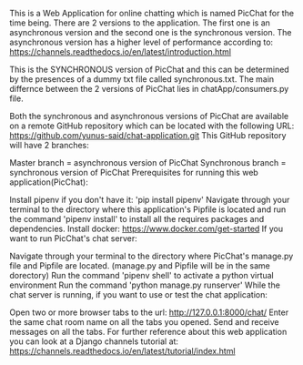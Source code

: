 This is a Web Application for online chatting which is named PicChat for the time being. There are 2 versions to the application. The first one is an asynchronous version and the second one is the synchronous version. The asynchronous version has a higher level of performance according to: https://channels.readthedocs.io/en/latest/introduction.html

This is the SYNCHRONOUS version of PicChat and this can be determined by the presences of a dummy txt file called synchronous.txt. The main differnce between the 2 versions of PicChat lies in chatApp/consumers.py file.

Both the synchronous and asynchronous versions of PicChat are available on a remote GitHub repository which can be located with the following URL: https://github.com/yunus-said/chat-application.git This GitHub repository will have 2 branches:

Master branch = asynchronous version of PicChat
Synchronous branch = synchronous version of PicChat
Prerequisites for running this web application(PicChat):

Install pipenv if you don't have it: 'pip install pipenv'
Navigate through your terminal to the directory where this application's Pipfile is located and run the command 'pipenv install' to install all the requires packages and dependencies.
Install docker: https://www.docker.com/get-started
If you want to run PicChat's chat server:

Navigate through your terminal to the directory where PicChat's manage.py file and Pipfile are located. (manage.py and Pipfile will be in the same dorectory)
Run the command 'pipenv shell' to activate a python virtual environment
Run the command 'python manage.py runserver'
While the chat server is running, if you want to use or test the chat application:

Open two or more browser tabs to the url: http://127.0.0.1:8000/chat/
Enter the same chat room name on all the tabs you opened.
Send and receive messages on all the tabs.
For further reference about this web application you can look at a Django channels tutorial at: https://channels.readthedocs.io/en/latest/tutorial/index.html

